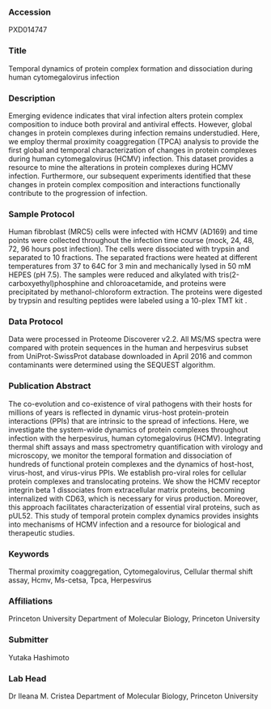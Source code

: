 ### Accession
PXD014747

### Title
Temporal dynamics of protein complex formation and dissociation during human cytomegalovirus infection

### Description
Emerging evidence indicates that viral infection alters protein complex composition to induce both proviral and antiviral effects. However, global changes in protein complexes during infection remains understudied. Here, we employ thermal proximity coaggregation (TPCA) analysis to provide the first global and temporal characterization of changes in protein complexes during human cytomegalovirus (HCMV) infection. This dataset provides a resource to mine the alterations in protein complexes during  HCMV infection. Furthermore, our subsequent experiments identified that these changes in protein complex composition and interactions functionally contribute to the progression of infection.

### Sample Protocol
Human fibroblast (MRC5) cells were infected with HCMV (AD169) and time points were collected throughout the infection time course (mock, 24, 48, 72, 96 hours post infection). The cells were dissociated with trypsin and separated to 10 fractions. The separated fractions were heated at different temperatures from 37 to 64C for 3 min and mechanically lysed in 50 mM HEPES (pH 7.5). The samples were reduced and alkylated with tris(2-carboxyethyl)phosphine and chloroacetamide, and proteins were precipitated by methanol-chloroform extraction. The proteins were digested by trypsin and resulting peptides were labeled using a 10-plex TMT kit .

### Data Protocol
Data were processed in Proteome Discoverer v2.2. All MS/MS spectra were compared with protein sequences in the human and herpesvirus subset from UniProt-SwissProt database downloaded in April 2016 and common contaminants were determined using the SEQUEST algorithm.

### Publication Abstract
The co-evolution and co-existence of viral pathogens with their hosts for millions of years is reflected in dynamic virus-host protein-protein interactions (PPIs) that are intrinsic to the spread of infections. Here, we investigate the system-wide dynamics of protein complexes throughout infection with the herpesvirus, human cytomegalovirus (HCMV). Integrating thermal shift assays and mass spectrometry quantification with virology and microscopy, we monitor the temporal formation and dissociation of hundreds of functional protein complexes and the dynamics of host-host, virus-host, and virus-virus PPIs. We establish pro-viral roles for cellular protein complexes and translocating proteins. We show the HCMV receptor integrin beta 1 dissociates from extracellular matrix proteins, becoming internalized with CD63, which is necessary for virus production. Moreover, this approach facilitates characterization of essential viral proteins, such as pUL52. This study of temporal protein complex dynamics provides insights into mechanisms of HCMV infection and a resource for biological and therapeutic studies.

### Keywords
Thermal proximity coaggregation, Cytomegalovirus, Cellular thermal shift assay, Hcmv, Ms-cetsa, Tpca, Herpesvirus

### Affiliations
Princeton University
Department of Molecular Biology, Princeton University

### Submitter
Yutaka Hashimoto

### Lab Head
Dr Ileana M. Cristea
Department of Molecular Biology, Princeton University


